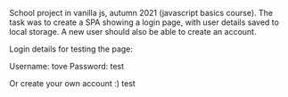 School project in vanilla js, autumn 2021 (javascript basics course).
The task was to create a SPA showing a login page, with user details saved to local storage.
A new user should also be able to create an account.

Login details for testing the page:

Username: tove
Password: test

Or create your own account :)
test
